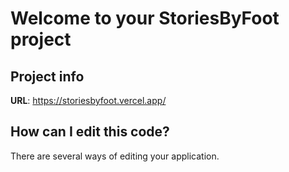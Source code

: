 # Welcome to your StoriesByFoot project

## Project info

**URL**: https://storiesbyfoot.vercel.app/

## How can I edit this code?

There are several ways of editing your application.